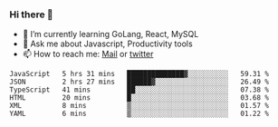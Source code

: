### Hi there 👋

- 🌱 I’m currently learning GoLang, React, MySQL
- 💬 Ask me about Javascript, Productivity tools 
- 📫 How to reach me: [Mail](mailto:kvaishak47@gmail.com) or [twitter](https://twitter.com/kvaish4k)



<!--START_SECTION:waka-->

```text
JavaScript   5 hrs 31 mins   ██████████████▓░░░░░░░░░░   59.31 %
JSON         2 hrs 27 mins   ██████▓░░░░░░░░░░░░░░░░░░   26.49 %
TypeScript   41 mins         ██░░░░░░░░░░░░░░░░░░░░░░░   07.38 %
HTML         20 mins         █░░░░░░░░░░░░░░░░░░░░░░░░   03.68 %
XML          8 mins          ▒░░░░░░░░░░░░░░░░░░░░░░░░   01.57 %
YAML         6 mins          ▒░░░░░░░░░░░░░░░░░░░░░░░░   01.22 %
```

<!--END_SECTION:waka-->
